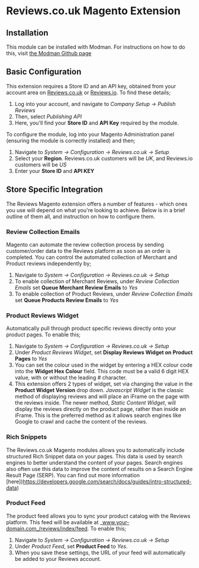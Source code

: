 # Reviews.co.uk Magento Extension

## Installation

This module can be installed with Modman. For instructions on how to do this, visit [the Modman Github page](https://github.com/colinmollenhour/modman)

## Basic Configuration

This extension requires a Store ID and an API key, obtained from your account area on [Reviews.co.uk](http://www.reviews.co.uk/) or [Reviews.io](http://www.reviews.io/). To find these details;

1. Log into your account, and navigate to _Company Setup -> Publish Reviews_
2. Then, select _Publishing API_
3. Here, you'll find your __Store ID__ and __API Key__ required by the module.

To configure the module, log into your Magento Administration panel (ensuring the module is correctly installed) and then;
 
1. Navigate to _System -> Configuration -> Reviews.co.uk -> Setup_
2. Select your __Region__. Reviews.co.uk customers will be _UK_, and Reviews.io customers will be _US_
3. Enter your __Store ID__ and __API KEY__

## Store Specific Integration

The Reviews Magento extension offers a number of features - which ones you use will depend on what you're looking to achieve. Below is in a brief outline of them all, and instruction on how to configure them.

### Review Collection Emails

Magento can automate the review collection process by sending customer/order data to the Reviews platform as soon as an order is completed. You can control the automated collection of Merchant and Product reviews independently by;

1. Navigate to  _System -> Configuration -> Reviews.co.uk -> Setup_
2. To enable collection of Merchant Reviews, under _Review Collection Emails_ set __Queue Merchant Review Emails__ to _Yes_
3. To enable collection of Product Reviews, under _Review Collection Emails_ set __Queue Products Review Emails__ to _Yes_

### Product Reviews Widget

Automatically pull through product specific reviews directly onto your product pages. To enable this;

1. Navigate to  _System -> Configuration -> Reviews.co.uk -> Setup_
2. Under _Product Reviews Widget_, set __Display Reviews Widget on Product Pages__ to _Yes_
3. You can set the colour used in the widget by entering a HEX colour code into the __Widget Hex Colour__ field. This code must be a valid 6 digit HEX value, with or without the leading # character. 
4. This extension offers 2 types of widget, set via changing the value in the __Product Widget Version__ drop down. _Javascript Widget_ is the classic method of displaying reviews and will place an iFrame on the page with the reviews inside. The newer method, _Static Content Widget_, will display the reviews directly on the product page, rather than inside an iFrame. This is the preferred method as it allows search engines like Google to crawl and cache the content of the reviews.

### Rich Snippets

The Reviews.co.uk Magento modules allows you to automatically include structured Rich Snippet data on your pages. This data is used by search engines to better understand the content of your pages. Search engines also often use this data to improve the content of results on a Search Engine Result Page (SERP). You can find out more information [here])https://developers.google.com/search/docs/guides/intro-structured-data)

### Product Feed

The product feed allows you to sync your product catalog with the Reviews platform. This feed will be available at _www.your-domain.com_/reviews/index/feed. To enable this;

1. Navigate to  _System -> Configuration -> Reviews.co.uk -> Setup_
2. Under _Product Feed_, set __Product Feed__ to _Yes_.
3. When you save these settings, the URL of your feed will automatically be added to your Reviews account.
